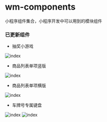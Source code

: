 # wm-components
小程序组件集合，小程序开发中可以用到的模块组件

### 已更新组件
 * 抽奖小游戏 <br>
 
![index](https://github.com/xiaoshengxianjun/wm-components/blob/master/demo/luckDrawDemoImg.png)
 * 商品列表单项竖版 <br>
 
![index](https://github.com/xiaoshengxianjun/wm-components/blob/master/demo/goodsItemDemoImg.png)

 * 商品列表单项横版 <br>
 
![index](https://github.com/xiaoshengxianjun/wm-components/blob/master/demo/goodsListDemo.png)

 * 车牌号专属键盘 <br>
 
![index](https://github.com/xiaoshengxianjun/wm-components/blob/master/demo/plateNumberKeyboardDemoImg1.png)
![index](https://github.com/xiaoshengxianjun/wm-components/blob/master/demo/plateNumberKeyboardDemoImg2.png)